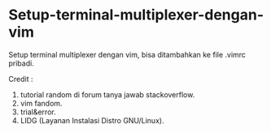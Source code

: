 # Setup-terminal-multiplexer-dengan-vim
Setup terminal multiplexer dengan vim, bisa ditambahkan ke file .vimrc pribadi.

Credit : 
1. tutorial random di forum tanya jawab stackoverflow.
2. vim fandom.
3. trial&error.
4. LIDG (Layanan Instalasi Distro GNU/Linux).
